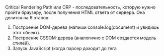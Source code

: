 Critical Rendering Path или CRP - последовательность, которую нужно пройти браузеру, после получения HTML ответа от сервера. Она делится на 6 этапов:
1. Построение DOM-дерева (напиши console.log(document) и увидишь этот обьект).
2. Построение CSSOM-дерева (аналогично с DOM создается модель стилей).
3. Запуск JavaScript (когда парсер доходит до тега <script>).
4. Создание Render-дерева (это совокупность DOM и CSSOM).
5. Генерация раскладки (размера видимой области).
6. Отрисовка.